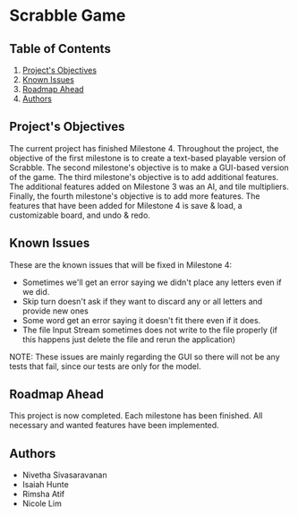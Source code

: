 # Scrabble Game

## Table of Contents

1. [Project's Objectives](#Project's-Objectives)
2. [Known Issues](#Known-Issues)
3. [Roadmap Ahead](#Roadmap-Ahead)
4. [Authors](#Authors)

<!-- Project's Objectives -->
## Project's Objectives

The current project has finished Milestone 4. Throughout the project, the objective of the first milestone is to create a text-based playable version of Scrabble. The second milestone's objective is to make a GUI-based version of the game. The third milestone's objective is to add additional features. The additional features added on Milestone 3 was an AI, and tile multipliers. Finally, the fourth milestone's objective is to add more features. The features that have been added for Milestone 4 is save & load, a customizable board, and undo & redo. 


<!-- Known Issues -->
## Known Issues
These are the known issues that will be fixed in Milestone 4:
* Sometimes we'll get an error saying we didn't place any letters even if we did.
* Skip turn doesn't ask if they want to discard any or all letters and provide new ones 
* Some word get an error saying it doesn't fit there even if it does.
* The file Input Stream sometimes does not write to the file properly (if this happens just delete the file and rerun the application)

NOTE: These issues are mainly regarding the GUI so there will not be any tests that fail, since our tests are only for the model. 

<!-- Roadmap Ahead -->
## Roadmap Ahead
This project is now completed. Each milestone has been finished. All necessary and wanted features have been implemented. 


<!-- Authors -->
## Authors
* Nivetha Sivasaravanan
* Isaiah Hunte
* Rimsha Atif
* Nicole Lim
